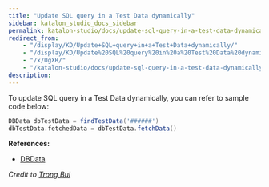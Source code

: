 ```yaml
---
title: "Update SQL query in a Test Data dynamically" 
sidebar: katalon_studio_docs_sidebar
permalink: katalon-studio/docs/update-sql-query-in-a-test-data-dynamically.html 
redirect_from:
    - "/display/KD/Update+SQL+query+in+a+Test+Data+dynamically/"
    - "/display/KD/Update%20SQL%20query%20in%20a%20Test%20Data%20dynamically/"
    - "/x/UgXR/"
    - "/katalon-studio/docs/update-sql-query-in-a-test-data-dynamically/"
description: 
---
```

To update SQL query in a Test Data dynamically, you can refer to sample code below:

```groovy
DBData dbTestData = findTestData('######')
dbTestData.fetchedData = dbTestData.fetchData()
```

  

**References:**

*   [DBData](https://api-docs.katalon.com/com/kms/katalon/core/testdata/DBData.html)

_Credit to [Trong Bui](https://forum.katalon.com/discussion/5799/dynamically-update-sql-generated-test-data-files-before-test-suite-case-execution#Comment_13181)_